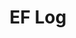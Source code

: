 ---
layout: page_archive_log
title: "EF Log"
category: log
description: A location-specific personal log.
permalink: /log/archive/2018
year: 2018
loading_animation: true
sitemap:
  priority: 0.9
---